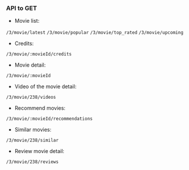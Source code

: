 ### API to GET

- Movie list:

`/3/movie/latest`
`/3/movie/popular`
`/3/movie/top_rated`
`/3/movie/upcoming`

- Credits:

`/3/movie/:movieId/credits`

- Movie detail:

`/3/movie/:movieId`

- Video of the movie detail:

`/3/movie/238/videos`

- Recommend movies:

`/3/movie/:movieId/recommendations`

- Similar movies:

`/3/movie/238/similar`

- Review movie detail:

`/3/movie/238/reviews`